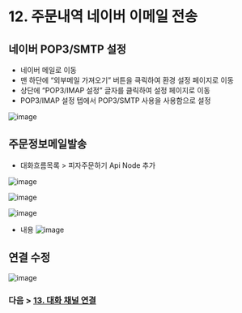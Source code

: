 # 12. 주문내역 네이버 이메일 전송
## 네이버 POP3/SMTP 설정
- 네이버 메일로 이동
- 맨 하단에 “외부메일 가져오기” 버튼을 큭릭하여 환경 설정 페이지로 이동
- 상단에 “POP3/IMAP 설정” 글자를 클릭하여 설정 페이지로 이동
- POP3/IMAP 설정 텝에서 POP3/SMTP 사용을 사용함으로 설정

![image](https://user-images.githubusercontent.com/24771449/67619197-80d56500-f833-11e9-9d82-9e0b8bc10072.png)

## 주문정보메일발송
- 대화흐름목록 > 피자주문하기  Api Node 추가

![image](https://user-images.githubusercontent.com/24771449/67619294-cb0b1600-f834-11e9-8ec0-94549951d987.png)

![image](https://user-images.githubusercontent.com/24771449/67619323-f988f100-f834-11e9-9d56-56ef63739422.png)

![image](https://user-images.githubusercontent.com/24771449/67619370-df034780-f835-11e9-9e5f-d6ff99e21447.png)

- 내용
![image](https://user-images.githubusercontent.com/24771449/67619383-04905100-f836-11e9-8b7b-cc628242fa77.png)

## 연결 수정

![image](https://user-images.githubusercontent.com/24771449/67620159-a6b43700-f83e-11e9-8142-04d1a2636806.png)


### 다음 > [13. 대화 채널 연결](13.%20대화%20채널%20연결.md)
